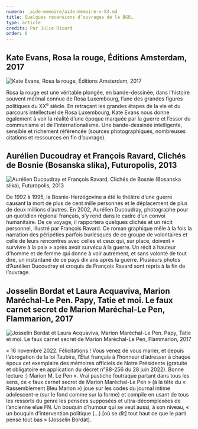 ```yaml
---
numero: _aide-memoire/aide-memoire-n-83.md
title: Quelques recensions d’ouvrages de la BGO…
type: article
credits: Par Julie Ricard
order: 6
---
```

## Kate Evans, Rosa la rouge, Éditions Amsterdam, 2017



![Kate Evans, Rosa la rouge, Éditions Amsterdam, 2017](/assets/uploads/am-83-rosa-la-rouge-couverture.jpg)



Rosa la rouge est une véritable plongée, en bande-dessinée, dans l’histoire souvent mé/mal connue de Rosa Luxembourg, l’une des grandes figures politiques du XX<sup>e</sup> siècle. En retraçant les grandes étapes de la vie et du parcours intellectuel de Rosa Luxembourg, Kate Evans nous donne également à voir la réalité d’une époque marquée par la guerre et l’essor du communisme et de l’internationalisme. Une bande-dessinée intelligente, sensible et richement référencée (sources photographiques, nombreuses citations et ressources en fin d’ouvrage).





## Aurélien Ducoudray et François Ravard, Clichés de Bosnie (Bosanska slika), Futuropolis, 2013



![Aurélien Ducoudray et François Ravard, Clichés de Bosnie (Bosanska slika), Futuropolis, 2013](/assets/uploads/am-83-cliche-de-bosnie-couverture.jpg)



De 1992 à 1995, la Bosnie-Herzégovine a été le théâtre d’une guerre causant la mort de plus de cent mille personnes et le déplacement de plus de deux millions d’autres. En 2002, Aurélien Ducoudray, photographe pour un quotidien régional français, s’y rend dans le cadre d’un convoi humanitaire. De ce voyage, il rapportera quelques clichés et un récit personnel, illustré par François Ravard. Ce roman graphique mêle à la fois la narration des péripéties parfois burlesques de ce groupe de volontaires et celle de leurs rencontres avec celles et ceux qui, sur place, doivent « survivre à la paix » après avoir survécu à la guerre. Un récit à hauteur d’homme et de femme qui donne à voir autrement, et sans volonté de tout dire, un instantané de ce pays dix ans après la guerre. Plusieurs photos d’Aurélien Ducoudray et croquis de François Ravard sont repris à la fin de l’ouvrage.







##  Josselin Bordat et Laura Acquaviva, Marion Maréchal-Le Pen. Papy, Tatie et moi. Le faux carnet secret de Marion Maréchal-Le Pen, Flammarion, 2017



![Josselin Bordat et Laura Acquaviva, Marion Maréchal-Le Pen. Papy, Tatie et moi. Le faux carnet secret de Marion Maréchal-Le Pen, Flammarion, 2017](/assets/uploads/am-83-marion-marechal-le-pen-papy-tatie-et-moi-couverture.jpg)



« 16 novembre 2022. Félicitations ! Vous venez de vous marier, et depuis l’abrogation de la loi Taubira, l’État français à l’honneur d’adresser à chaque époux cet exemplaire des mémoires officiels de Notre Présidente (gratuite et obligatoire en application du décret n°88-256 du 28 juin 2022). Bonne lecture :) Marion M. Le Pen ». Vrai pastiche foutraque partant dans tous les sens, ce « faux carnet secret de Marion Maréchal-Le Pen » (à la tête du « Rassemblement Bleu Marion ») joue sur les codes du journal intime adolescent-e (sur le fond comme sur la forme) et compile en usant de tous les ressorts du genre les pensées supposées et ultra-décomplexées de l’ancienne élue FN. Un bouquin d’humour qui se veut aussi, à son niveau, « un bouquin d’intervention politique (…) \[où se dit] tout haut ce que le parti pense tout bas » (Josselin Bordat).
